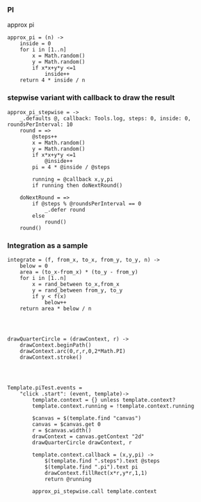 

	
### PI
approx pi

	approx_pi = (n) ->
		inside = 0
		for i in [1..n]
			x = Math.random()
			y = Math.random()
			if x*x+y*y <=1
				inside++
		return 4 * inside / n


### stepwise variant with callback to draw the result

	approx_pi_stepwise = ->
		_.defaults @, callback: Tools.log, steps: 0, inside: 0, roundsPerInterval: 10
		round = =>
			@steps++
			x = Math.random()
			y = Math.random()
			if x*x+y*y <=1
				@inside++
			pi = 4 * @inside / @steps

			running = @callback x,y,pi
			if running then doNextRound()

		doNextRound = =>
			if @steps % @roundsPerInterval == 0
				_.defer round
			else 
				round()
		round()

### Integration as a sample

	integrate = (f, from_x, to_x, from_y, to_y, n) ->
		below = 0
		area = (to_x-from_x) * (to_y - from_y)
		for i in [1..n]
			x = rand_between to_x,from_x
			y = rand_between from_y, to_y
			if y < f(x)
				below++
		return area * below / n




	drawQuarterCircle = (drawContext, r) ->
		drawContext.beginPath()
		drawContext.arc(0,r,r,0,2*Math.PI)
		drawContext.stroke()

	


	Template.piTest.events = 
		"click .start": (event, template)->
			template.context = {} unless template.context?
			template.context.running = !template.context.running

			$canvas = $(template.find "canvas")
			canvas = $canvas.get 0
			r = $canvas.width()
			drawContext = canvas.getContext "2d"
			drawQuarterCircle drawContext, r
			
			template.context.callback = (x,y,pi) ->
				$(template.find ".steps").text @steps
				$(template.find ".pi").text pi
				drawContext.fillRect(x*r,y*r,1,1)
				return @running

			approx_pi_stepwise.call template.context


